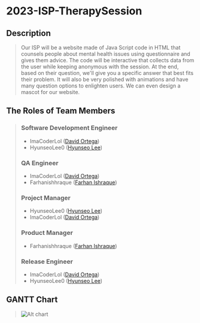 # 2023-ISP-TherapySession

## Description
> Our ISP will be a website made of Java Script code in HTML that counsels people about mental health issues using questionnaire and gives them advice. The code will be interactive that collects data from the user while keeping anonymous with the session. At the end, based on their question, we'll give you a specific answer that best fits their problem. It will also be very polished with animations and have many question options to enlighten users. We can even design a mascot for our website.

## The Roles of Team Members
> ### Software Development Engineer
> - ImaCoderLol ([David Ortega](https://codermerlin.com/users/david-ortega/Digital%20Portfolio/index.html))
> - HyunseoLee0 ([Hyunseo Lee](https://codermerlin.com/users/hyunseo-lee/Digital%20Portfolio/index.html))
> ### QA Engineer
> - ImaCoderLol ([David Ortega](https://codermerlin.com/users/david-ortega/Digital%20Portfolio/index.html))
> - Farhanishhraque ([Farhan Ishraque](https://codermerlin.com/users/farhan-ishraque/Digital%20Portfolio/index.html))
> ### Project Manager
> - HyunseoLee0 ([Hyunseo Lee](https://codermerlin.com/users/hyunseo-lee/Digital%20Portfolio/index.html))
> - ImaCoderLol ([David Ortega](https://codermerlin.com/users/david-ortega/Digital%20Portfolio/index.html))
> ### Product Manager
> - Farhanishhraque ([Farhan Ishraque](https://codermerlin.com/users/farhan-ishraque/Digital%20Portfolio/index.html))
> ### Release Engineer
> - ImaCoderLol ([David Ortega](https://codermerlin.com/users/david-ortega/Digital%20Portfolio/index.html))
> - HyunseoLee0 ([Hyunseo Lee](https://codermerlin.com/users/hyunseo-lee/Digital%20Portfolio/index.html))

## GANTT Chart
> ![Alt chart](main/docs/images/GANTTChartISP20231024_1.jpg)


